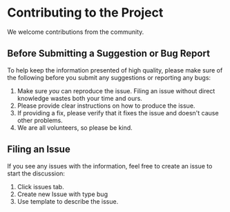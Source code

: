 # Contributing to the Project

We welcome contributions from the community.

## Before Submitting a Suggestion or Bug Report
To help keep the information presented of high quality, please make sure of the following before you submit any suggestions or reporting any bugs:

1. Make sure *you* can reproduce the issue. Filing an issue without direct knowledge wastes both your time and ours.
2. Please provide clear instructions on how to produce the issue.
3. If providing a fix, please verify that it fixes the issue and doesn't cause other problems.
4. We are all volunteers, so please be kind.

## Filing an Issue

If you see any issues with the information, feel free to create an issue to start the discussion:

1. Click issues tab.
2. Create new Issue with type bug
3. Use template to describe the issue.
